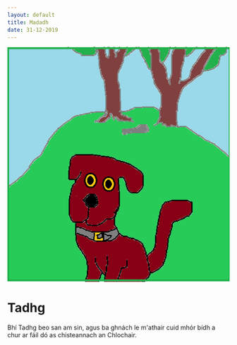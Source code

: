 ```yaml
---
layout: default
title: Madadh
date: 31-12-2019
---
```


![tadhg](img/tadhg.png)

# Tadhg

Bhí Tadhg beo san am sin, agus ba ghnách le
m'athair cuid mhór bídh a chur ar fáil dó as
chisteannach an Chlochair.
